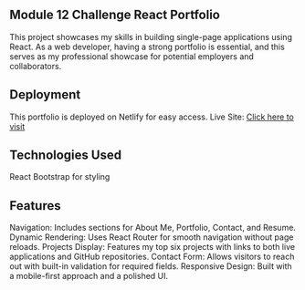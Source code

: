 ## Module 12 Challenge React Portfolio
This project showcases my skills in building single-page applications using React. As a web developer, having a strong portfolio is essential, and this serves as my professional showcase for potential employers and collaborators.

## Deployment
This portfolio is deployed on Netlify for easy access.
Live Site: [Click here to visit](https://meek-cupcake-c01c7a.netlify.app)

## Technologies Used
React
Bootstrap for styling

## Features
Navigation: Includes sections for About Me, Portfolio, Contact, and Resume.
Dynamic Rendering: Uses React Router for smooth navigation without page reloads.
Projects Display: Features my top six projects with links to both live applications and GitHub repositories.
Contact Form: Allows visitors to reach out with built-in validation for required fields.
Responsive Design: Built with a mobile-first approach and a polished UI.
